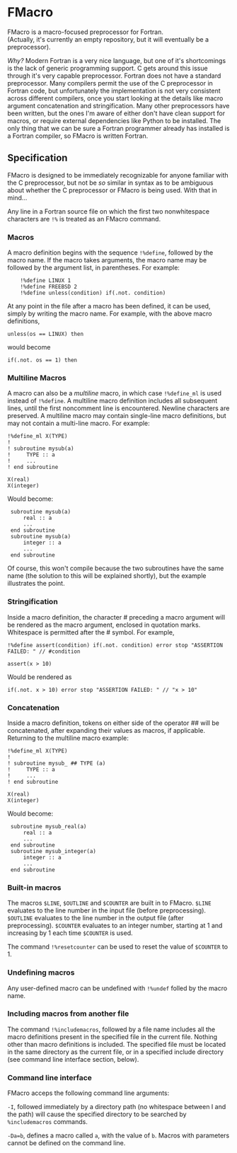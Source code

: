 # FMacro

FMacro is a macro-focused preprocessor for Fortran.  
(Actually, it's currently an empty repository, but it will eventually be a preprocessor).

*Why?*
Modern Fortran is a very nice language, but one of it's shortcomings is the lack of generic programming support. 
C gets around this issue through it's very capable preprocessor. 
Fortran does not have a standard preprocessor. 
Many compilers permit the use of the C preprocessor in Fortran code, but unfortunately the implementation is not
very consistent across different compilers, once you start looking at the details like macro argument concatenation
and stringification. 
Many other preprocessors have been written, but the ones I'm aware of either don't have clean support for macros,
or require external dependencies like Python to be installed.
The only thing that we can be sure a Fortran programmer already has installed is a Fortran compiler, 
so FMacro is written Fortran.

## Specification

FMacro is designed to be immediately recognizable for anyone familiar with the C preprocessor,
but not be *so* similar in syntax as to be ambiguous about whether the C preprocessor or FMacro is being used.
With that in mind...

Any line in a Fortran source file on which the first two nonwhitespace characters are `!%` is treated as an FMacro command.

### Macros

A macro definition begins with the sequence `!%define`, followed by the macro name. 
If the macro takes arguments, the macro name may be followed by the argument list, in parentheses.
For example:
```
    !%define LINUX 1
    !%define FREEBSD 2 
    !%define unless(condition) if(.not. condition)	
``` 

At any point in the file after a macro has been defined, it can be used, simply by writing the macro name.
For example, with the above macro definitions,
```
unless(os == LINUX) then
```
would become
```
if(.not. os == 1) then
```

### Multiline Macros
A macro can also be a *multiline* macro, in which case `!%define_ml` is used instead of `!%define`.
A multiline macro definition includes all subsequent lines, until the first noncomment line is encountered.
Newline characters are preserved.
A multiline macro may contain single-line macro definitions, but may not contain a multi-line macro.
For example:
```
!%define_ml X(TYPE)
!
! subroutine mysub(a)
!     TYPE :: a
!     ...
! end subroutine

X(real)
X(integer)
```

Would become:
```
 subroutine mysub(a)
     real :: a
     ...
 end subroutine
 subroutine mysub(a)
     integer :: a
     ...
 end subroutine
```
Of course, this won't compile because the two subroutines have the same name (the solution to this will be explained shortly),
but the example illustrates the point.

### Stringification

Inside a macro definition, the character # preceding a macro argument will be rendered as the macro argument, enclosed in quotation marks.
Whitespace is permitted after the # symbol.
For example,
```
!%define assert(condition) if(.not. condition) error stop "ASSERTION FAILED: " // #condition

assert(x > 10)
```
Would be rendered as
```
if(.not. x > 10) error stop "ASSERTION FAILED: " // "x > 10"
```

### Concatenation

Inside a macro definition, tokens on either side of the operator ## will be concatenated, after expanding their values as macros, if applicable.
Returning to the multiline macro example:
```
!%define_ml X(TYPE)
!
! subroutine mysub_ ## TYPE (a)
!     TYPE :: a
!     ...
! end subroutine

X(real)
X(integer)
```
Would become:
```
 subroutine mysub_real(a)
     real :: a
     ...
 end subroutine
 subroutine mysub_integer(a)
     integer :: a
     ...
 end subroutine
```

### Built-in macros

The macros `$LINE`, `$OUTLINE` and `$COUNTER` are built in to FMacro. 
`$LINE` evaluates to the line number in the input file (before preprocessing).
`$OUTLINE` evaluates to the line number in the output file (after preprocessing).
`$COUNTER` evaluates to an integer number, starting at 1 and increasing by 1 each time `$COUNTER` is used.

The command `!%resetcounter` can be used to reset the value of `$COUNTER` to 1.

### Undefining macros

Any user-defined macro can be undefined with `!%undef` folled by the macro name.

### Including macros from another file

The command `!%includemacros`, followed by a file name includes all the macro definitions present in the specified
file in the current file.
Nothing other than macro definitions is included.
The specified file must be located in the same directory as the current file, or in a specified include directory
(see command line interface section, below).


### Command line interface

FMacro acceps the following command line arguments:

`-I`, followed immediately by a directory path (no whitespace between I and the path) will cause the specified directory to 
be searched by `%includemacros` commands.

`-Da=b`, defines a macro called `a`, with the value of `b`.
Macros with parameters cannot be defined on the command line.
